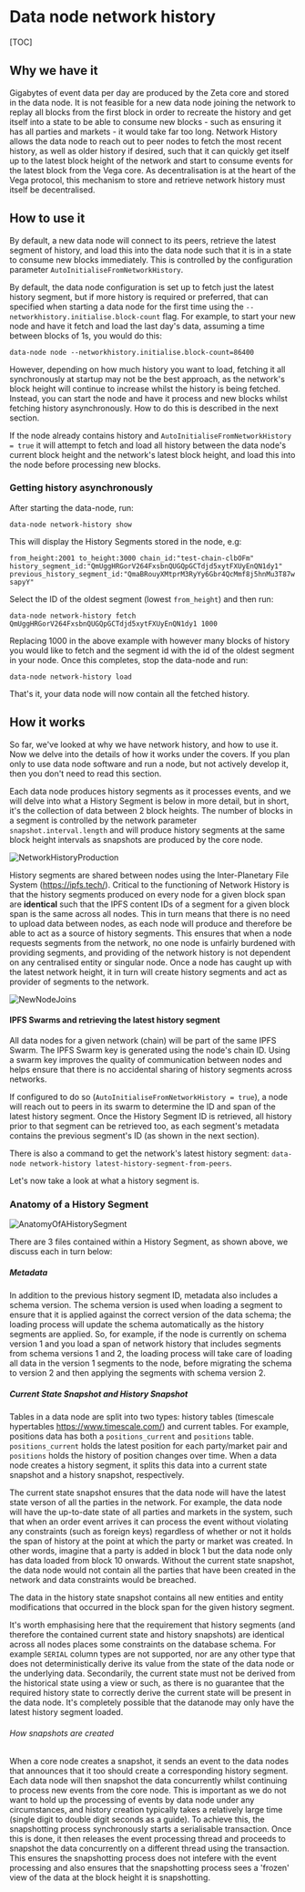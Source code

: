 # Data node network history

[TOC]



## Why we have it

Gigabytes of event data per day are produced by the Zeta core and stored in the data node.  It is not feasible for a new data node joining the network to replay all blocks from the first block in order to recreate the history and get itself into a state to be able to consume new blocks - such as ensuring it has all parties and markets - it would take far too long. Network History allows the data node to reach out to peer nodes to fetch the most recent history,  as well as older history if desired, such that it can quickly get itself up to the latest block height of the network and start to consume events for the latest block from the Vega core. As decentralisation is at the heart of the Vega protocol, this mechanism to store and retrieve network history must itself be decentralised.

## How to use it

By default, a new data node will connect to its peers, retrieve the latest segment of history, and load this into the data node such that it is in a state to consume new blocks immediately. This is controlled by the configuration parameter `AutoInitialiseFromNetworkHistory`. 

By default, the data node configuration is set up to fetch just the latest history segment, but if more history is required or preferred, that can specified when starting a data node for the first time using the `--networkhistory.initialise.block-count` flag. For example, to start your new node and have it fetch and load the last day's data, assuming a time between blocks of 1s, you would do this:

`data-node node --networkhistory.initialise.block-count=86400`

However, depending on how much history you want to load, fetching it all synchronously at startup may not be the best approach, as the network's block height will continue to increase whilst the history is being fetched. Instead, you can start the node and have it process and new blocks whilst fetching history asynchronously. How to do this is described in the next section.

If the node already contains history and `AutoInitialiseFromNetworkHistory = true` it will attempt to fetch and load all history between the data node's current block height and the network's latest block height, and load this into the node before processing new blocks.

### Getting history asynchronously

After starting the data-node, run:

`data-node network-history show`

This will display the History Segments stored in the node, e.g:

`from_height:2001 to_height:3000 chain_id:"test-chain-clbOFm" history_segment_id:"QmUggHRGorV264FxsbnQUGQpGCTdjd5xytFXUyEnQN1dy1" previous_history_segment_id:"QmaBRouyXMtprM3RyYy6Gbr4QcMmf8j5hnMu3T87wsapyY"`

Select the ID of the oldest segment (lowest `from_height`) and then run:

`data-node network-history fetch QmUggHRGorV264FxsbnQUGQpGCTdjd5xytFXUyEnQN1dy1 1000`

Replacing 1000 in the above example with however many blocks of history you would like to fetch and the segment id with the id of the oldest segment in your node.  Once this completes, stop the data-node and run:

`data-node network-history load`

That's it, your data node will now contain all the fetched history.

## How it works

So far, we've looked at why we have network history, and how to use it.  Now we delve into the details of how it works under the covers. If you plan only to use data node software and run a node, but not actively develop it, then you don't need to read this section. 

Each data node produces history segments as it processes events, and we will delve into what a History Segment is below in more detail, but in short, it's the collection of data between 2 block heights. The number of blocks in a segment is controlled by the network parameter `snapshot.interval.length` and will produce history segments at the same block height intervals as snapshots are produced by the core node.

![NetworkHistoryProduction](./NetworkHistoryProduction.png)



History segments are shared between nodes using the Inter-Planetary File System (https://ipfs.tech/). Critical to the functioning of Network History is that the history segments produced on every node for a given block span are **identical** such that the IPFS content IDs of a segment for a given block span is the same across all nodes. This in turn means that there is no need to upload data between nodes, as each node will produce and therefore be able to act as a source of history segments. This ensures that when a node requests segments from the network, no one node is unfairly burdened with providing segments, and providing of the network history is not dependent on any centralised entity or singular node. Once a node has caught up with the latest network height, it in turn will create history segments and act as provider of segments to the network.  

![NewNodeJoins](./NewNodeJoins.png)



#### IPFS Swarms and retrieving the latest history segment

All data nodes for a given network (chain) will be part of the same IPFS Swarm. The IPFS Swarm key is generated using the node's chain ID. Using a swarm key improves the quality of communication between nodes and helps ensure that there is no accidental sharing of history segments across networks. 

If configured to do so (`AutoInitialiseFromNetworkHistory = true`), a node will reach out to peers in its swarm to determine the ID and span of the latest history segment. Once the History Segment ID is retrieved, all history prior to that segment can be retrieved too, as each segment's metadata contains the previous segment's ID (as shown in the next section). 

There is also a command to get the network's latest history segment: `data-node network-history latest-history-segment-from-peers`.  

Let's now take a look at what a history segment is.

### Anatomy of a History Segment

![AnatomyOfAHistorySegment](./AnatomyOfAHistorySegment.png)

There are 3 files contained within a History Segment, as shown above, we discuss each in turn below:

##### Metadata

In addition to the previous history segment ID, metadata also includes a schema version. The schema version is used when loading a segment to ensure that it is applied against the correct version of the data schema; the loading process will update the schema automatically as the history segments are applied. So, for example, if the node is currently on schema version 1 and you load a span of network history that includes segments from schema versions 1 and 2, the loading process will take care of loading all data in the version 1 segments to the node, before migrating the schema to version 2 and then applying the segments with schema version 2.

##### Current State Snapshot and History Snapshot

Tables in a data node are split into two types: history tables (timescale hypertables https://www.timescale.com/) and current tables. For example, positions data has both a `positions_current` and `positions` table. `positions_current` holds the latest position for each party/market pair and `positions` holds the history of position changes over time. When a data node creates a history segment, it splits this data into a current state snapshot and a history snapshot, respectively. 

The current state snapshot ensures that the data node will have the latest state verson of all the parties in the network. For example, the data node will have the up-to-date state of all parties and markets in the system, such that when an order event arrives it can process the event without violating any constraints (such as foreign keys) regardless of whether or not it holds the span of history at the point at which the party or market was created. In other words, imagine that a party is added in block 1 but the data node only has data loaded from block 10 onwards. Without the current state snapshot, the data node would not contain all the parties that have been created in the network and data constraints would be breached. 

The data in the history state snapshot contains all new entities and entity modifications that occurred in the block span for the given history segment.

It's worth emphasising here that the requirement that history segments (and therefore the contained current state and history snapshots) are identical across all nodes places some constraints on the database schema. For example `SERIAL` column types are not supported, nor are any other type that does not deterministically derive its value from the state of the data node or the underlying data. Secondarily, the current state must not be derived from the historical state using a view or such, as there is no guarantee that the required history state to correctly derive the current state will be present in the data node. It's completely  possible that the datanode may only have the latest history segment loaded.  

###### How snapshots are created

When a core node creates a snapshot, it sends an event to the data nodes that announces that it too should create a corresponding history segment. Each data node will then snapshot the data concurrently whilst continuing to process new events from the core node. This is important as we do not want to hold up the processing of events by data node under any circumstances, and history creation typically takes a relatively large time (single digit to double digit seconds as a guide). To achieve this, the snapshotting process synchronously starts a serialisable transaction. Once this is done, it then releases the event processing thread and proceeds to snapshot the data concurrently on a different thread using the transaction. This ensures the snapshotting process does not intefere with the event processing and also ensures that the snapshotting process sees a 'frozen' view of the data at the block height it is snapshotting.

















